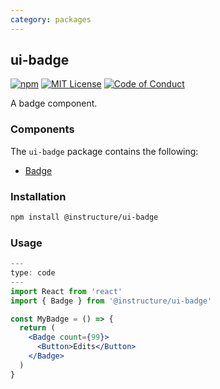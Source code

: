 ```yaml
---
category: packages
---
```


## ui-badge

[![npm][npm]][npm-url]
[![MIT License][license-badge]][license]
[![Code of Conduct][coc-badge]][coc]

A badge component.

### Components

The `ui-badge` package contains the following:

- [Badge](#Badge)

### Installation

```sh
npm install @instructure/ui-badge
```

### Usage

```jsx
---
type: code
---
import React from 'react'
import { Badge } from '@instructure/ui-badge'

const MyBadge = () => {
  return (
    <Badge count={99}>
      <Button>Edits</Button>
    </Badge>
  )
}
```

[npm]: https://img.shields.io/npm/v/@instructure/ui-badge.svg
[npm-url]: https://npmjs.com/package/@instructure/ui-badge
[license-badge]: https://img.shields.io/npm/l/instructure-ui.svg?style=flat-square
[license]: https://github.com/instructure/instructure-ui/blob/master/LICENSE.md
[coc-badge]: https://img.shields.io/badge/code%20of-conduct-ff69b4.svg?style=flat-square
[coc]: https://github.com/instructure/instructure-ui/blob/master/CODE_OF_CONDUCT.md
